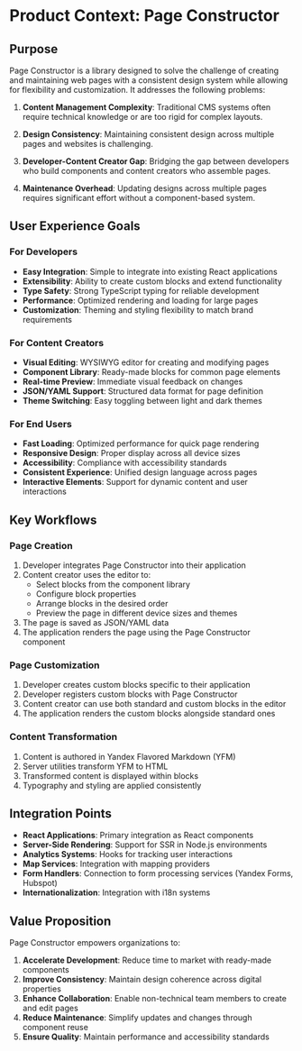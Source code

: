 # Product Context: Page Constructor

## Purpose

Page Constructor is a library designed to solve the challenge of creating and maintaining web pages with a consistent design system while allowing for flexibility and customization. It addresses the following problems:

1. **Content Management Complexity**: Traditional CMS systems often require technical knowledge or are too rigid for complex layouts.

2. **Design Consistency**: Maintaining consistent design across multiple pages and websites is challenging.

3. **Developer-Content Creator Gap**: Bridging the gap between developers who build components and content creators who assemble pages.

4. **Maintenance Overhead**: Updating designs across multiple pages requires significant effort without a component-based system.

## User Experience Goals

### For Developers

- **Easy Integration**: Simple to integrate into existing React applications
- **Extensibility**: Ability to create custom blocks and extend functionality
- **Type Safety**: Strong TypeScript typing for reliable development
- **Performance**: Optimized rendering and loading for large pages
- **Customization**: Theming and styling flexibility to match brand requirements

### For Content Creators

- **Visual Editing**: WYSIWYG editor for creating and modifying pages
- **Component Library**: Ready-made blocks for common page elements
- **Real-time Preview**: Immediate visual feedback on changes
- **JSON/YAML Support**: Structured data format for page definition
- **Theme Switching**: Easy toggling between light and dark themes

### For End Users

- **Fast Loading**: Optimized performance for quick page rendering
- **Responsive Design**: Proper display across all device sizes
- **Accessibility**: Compliance with accessibility standards
- **Consistent Experience**: Unified design language across pages
- **Interactive Elements**: Support for dynamic content and user interactions

## Key Workflows

### Page Creation

1. Developer integrates Page Constructor into their application
2. Content creator uses the editor to:
   - Select blocks from the component library
   - Configure block properties
   - Arrange blocks in the desired order
   - Preview the page in different device sizes and themes
3. The page is saved as JSON/YAML data
4. The application renders the page using the Page Constructor component

### Page Customization

1. Developer creates custom blocks specific to their application
2. Developer registers custom blocks with Page Constructor
3. Content creator can use both standard and custom blocks in the editor
4. The application renders the custom blocks alongside standard ones

### Content Transformation

1. Content is authored in Yandex Flavored Markdown (YFM)
2. Server utilities transform YFM to HTML
3. Transformed content is displayed within blocks
4. Typography and styling are applied consistently

## Integration Points

- **React Applications**: Primary integration as React components
- **Server-Side Rendering**: Support for SSR in Node.js environments
- **Analytics Systems**: Hooks for tracking user interactions
- **Map Services**: Integration with mapping providers
- **Form Handlers**: Connection to form processing services (Yandex Forms, Hubspot)
- **Internationalization**: Integration with i18n systems

## Value Proposition

Page Constructor empowers organizations to:

1. **Accelerate Development**: Reduce time to market with ready-made components
2. **Improve Consistency**: Maintain design coherence across digital properties
3. **Enhance Collaboration**: Enable non-technical team members to create and edit pages
4. **Reduce Maintenance**: Simplify updates and changes through component reuse
5. **Ensure Quality**: Maintain performance and accessibility standards
